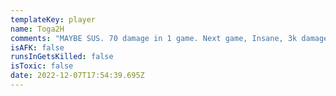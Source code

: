 ```yaml
---
templateKey: player
name: Toga2H
comments: "MAYBE SUS. 70 damage in 1 game. Next game, Insane, 3k damage "
isAFK: false
runsInGetsKilled: false
isToxic: false
date: 2022-12-07T17:54:39.695Z
---
```

